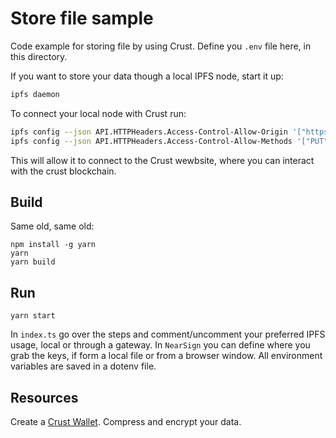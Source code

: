 # Store file sample

Code example for storing file by using Crust.
Define you `.env` file here, in this directory.


If you want to store your data though a local IPFS node, start it up:

```bash
ipfs daemon
```


To connect your local node with Crust run:
```bash
ipfs config --json API.HTTPHeaders.Access-Control-Allow-Origin '["https://apps.crust.network", "http://localhost:3000", "http://127.0.0.1:5001", "https://webui.ipfs.io"]'
ipfs config --json API.HTTPHeaders.Access-Control-Allow-Methods '["PUT", "POST"]'
```

This will allow it to connect to the Crust wewbsite, where you can interact with the crust blockchain.



## Build

Same old, same old:
```shell
npm install -g yarn
yarn
yarn build
```

## Run


```shell
yarn start
```

In `index.ts` go over the steps and comment/uncomment your preferred IPFS usage, local or through a gateway.
In `NearSign` you can define where you grab the keys, if form a local file or from a browser window.
All environment variables are saved in a dotenv file.

## Resources

Create a [Crust Wallet](https://wiki.crust.network/docs/en/crustAccount).
Compress and encrypt your data. 
